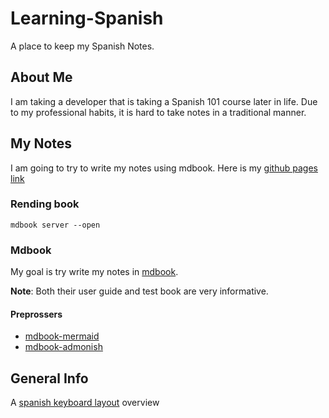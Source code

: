 # Learning-Spanish
A place to keep my Spanish Notes.

## About Me
I am taking a developer that is taking a Spanish 101 course later in life. Due to my professional habits, it is hard to take notes in a traditional manner.

## My Notes
I am going to try to write my notes using mdbook. Here is my [github pages link](https://crazcalm.github.io/Learning-Spanish/)

### Rending book
```
mdbook server --open
```


### Mdbook
My goal is try write my notes in [mdbook](https://github.com/rust-lang/mdBook/tree/master).

**Note**: Both their user guide and test book are very informative.

#### Preprossers
- [mdbook-mermaid](https://github.com/badboy/mdbook-mermaid)
- [mdbook-admonish](https://github.com/tommilligan/mdbook-admonish)


## General Info
A [spanish keyboard layout](https://www.spanishdict.com/guide/how-to-type-spanish-accents-and-letters) overview
